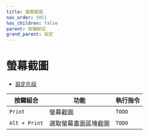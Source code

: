```yaml
---
title: 螢幕截圖
nav_order: 5051
has_children: false
parent: 按鍵綁定
grand_parent: 設定
---
```



# 螢幕截圖

* [設定片段](https://github.com/samwhelp/ultramarine-hyprland-adjustment/blob/main/prototype/main/hyprland-config/Main/asset/overlay/etc/skel/.config/hypr/hyprland.conf)

| 按鍵組合      | 功能                 | 執行指令   |
| ------------- | -------------------- | ---------- |
| `Print`       | 螢幕截圖             | `TODO`    |
| `Alt + Print` | 選取螢幕畫面區塊截圖 | `TODO` |
